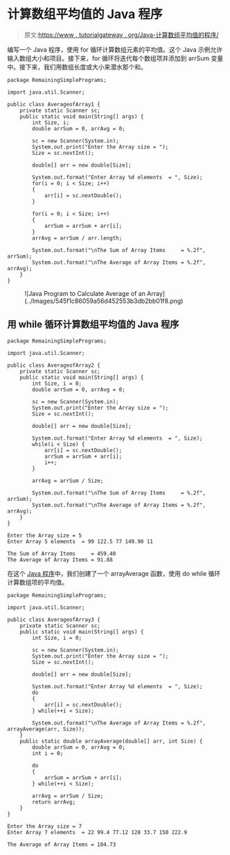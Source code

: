 # 计算数组平均值的 Java 程序

> 原文:[https://www . tutorialgateway . org/Java-计算数组平均值的程序/](https://www.tutorialgateway.org/java-program-to-calculate-average-of-an-array/)

编写一个 Java 程序，使用 for 循环计算数组元素的平均值。这个 Java 示例允许输入数组大小和项目。接下来，for 循环将迭代每个数组项并添加到 arrSum 变量中。接下来，我们用数组长度或大小来潜水那个和。

```
package RemainingSimplePrograms;

import java.util.Scanner;

public class AverageofArray1 {
	private static Scanner sc;
	public static void main(String[] args) {
		int Size, i;
		double arrSum = 0, arrAvg = 0;

		sc = new Scanner(System.in);		
		System.out.print("Enter the Array size = ");
		Size = sc.nextInt();

		double[] arr = new double[Size];

		System.out.format("Enter Array %d elements  = ", Size);
		for(i = 0; i < Size; i++) 
		{
			arr[i] = sc.nextDouble();
		}

		for(i = 0; i < Size; i++) 
		{
			arrSum = arrSum + arr[i];
		}
		arrAvg = arrSum / arr.length;

		System.out.format("\nThe Sum of Array Items     = %.2f", arrSum);
		System.out.format("\nThe Average of Array Items = %.2f", arrAvg);
	}
}
```

<figure class="wp-block-image size-large">![Java Program to Calculate Average of an Array](../Images/545f1c86059a56d452553b3db2bb01f8.png)</figure>

## 用 while 循环计算数组平均值的 Java 程序

```
package RemainingSimplePrograms;

import java.util.Scanner;

public class AverageofArray2 {
	private static Scanner sc;
	public static void main(String[] args) {
		int Size, i = 0;
		double arrSum = 0, arrAvg = 0;

		sc = new Scanner(System.in);		
		System.out.print("Enter the Array size = ");
		Size = sc.nextInt();

		double[] arr = new double[Size];

		System.out.format("Enter Array %d elements  = ", Size);
		while(i < Size) {
			arr[i] = sc.nextDouble();
			arrSum = arrSum + arr[i];
			i++;
		}

		arrAvg = arrSum / Size;

		System.out.format("\nThe Sum of Array Items     = %.2f", arrSum);
		System.out.format("\nThe Average of Array Items = %.2f", arrAvg);
	}
}
```

```
Enter the Array size = 5
Enter Array 5 elements  = 99 122.5 77 149.90 11

The Sum of Array Items     = 459.40
The Average of Array Items = 91.88
```

在这个 [Java 程序](https://www.tutorialgateway.org/learn-java-programs/)中，我们创建了一个 arrayAverage 函数，使用 do while 循环计算数组项的平均值。

```
package RemainingSimplePrograms;

import java.util.Scanner;

public class AverageofArray3 {
	private static Scanner sc;
	public static void main(String[] args) {
		int Size, i = 0;

		sc = new Scanner(System.in);		
		System.out.print("Enter the Array size = ");
		Size = sc.nextInt();

		double[] arr = new double[Size];

		System.out.format("Enter Array %d elements  = ", Size);
		do 
		{
			arr[i] = sc.nextDouble();
		} while(++i < Size);

		System.out.format("\nThe Average of Array Items = %.2f", arrayAverage(arr, Size));
	}
	public static double arrayAverage(double[] arr, int Size) {
		double arrSum = 0, arrAvg = 0;
		int i = 0;

		do 
		{
			arrSum = arrSum + arr[i];
		} while(++i < Size);

		arrAvg = arrSum / Size;
		return arrAvg;
	}
}
```

```
Enter the Array size = 7
Enter Array 7 elements  = 22 99.4 77.12 128 33.7 150 222.9

The Average of Array Items = 104.73
```